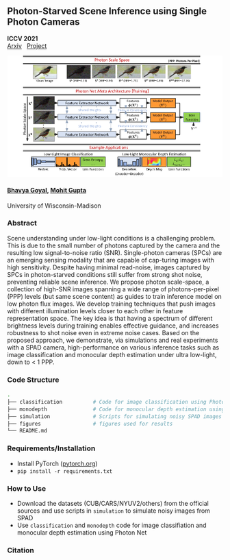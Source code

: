 ## Photon-Starved Scene Inference using Single Photon Cameras

**ICCV 2021** <br> [Arxiv](https://arxiv.org/abs/2107.11001) &nbsp; [Project](https://wisionlab.cs.wisc.edu/project/photon-net/)

![teaser](figures/ArchitectureVersatile-0.png)

#### [Bhavya Goyal](https://bhavyagoyal.github.io), [Mohit Gupta](https://wisionlab.cs.wisc.edu/people/mohit-gupta/)
University of Wisconsin-Madison

### Abstract
Scene understanding under low-light conditions is a challenging problem. This is due to the small number of photons captured by the camera and the resulting low signal-to-noise ratio (SNR). Single-photon cameras (SPCs) are an emerging sensing modality that are capable of cap-turing images with high sensitivity. Despite having minimal read-noise, images captured by SPCs in photon-starved conditions still suffer from strong shot noise, preventing reliable scene inference. We propose photon scale-space, a collection of high-SNR images spanning a wide range of photons-per-pixel (PPP) levels (but same scene content) as guides to train inference model on low photon flux images. We develop training techniques that push images with different illumination levels closer to each other in feature representation space. The key idea is that having a spectrum of different brightness levels during training enables effective guidance, and increases robustness to shot noise even in extreme noise cases. Based on the proposed approach, we demonstrate, via simulations and real experiments with a SPAD camera, high-performance on various inference tasks such as image classification and monocular depth estimation under ultra low-light, down to < 1 PPP.

### Code Structure
```bash
.
├── classification          # Code for image classification using Photon Net training
├── monodepth               # Code for monocular depth estimation using Photon Net training
├── simulation              # Scripts for simulating noisy SPAD images
├── figures                 # figures used for results
└── README.md
```


### Requirements/Installation

- Install PyTorch ([pytorch.org](http://pytorch.org))
- `pip install -r requirements.txt`

### How to Use
- Download the datasets (CUB/CARS/NYUV2/others) from the official sources and use scripts in `simulation` to simulate noisy images from SPAD
- Use `classification` and `monodepth` code for image classifiation and monocular depth estimation using Photon Net


### Citation
